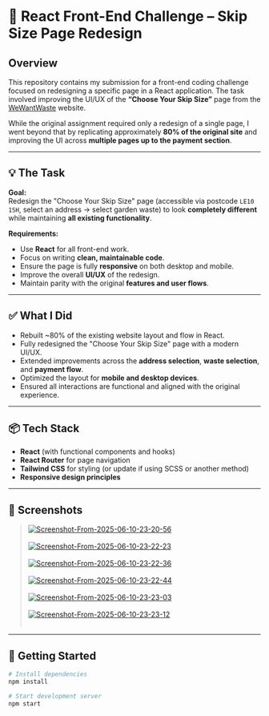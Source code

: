 # 🧪 React Front-End Challenge – Skip Size Page Redesign

## Overview

This repository contains my submission for a front-end coding challenge focused on redesigning a specific page in a React application. The task involved improving the UI/UX of the **“Choose Your Skip Size”** page from the [WeWantWaste](https://wewantwaste.co.uk) website.

While the original assignment required only a redesign of a single page, I went beyond that by replicating approximately **80% of the original site** and improving the UI across **multiple pages up to the payment section**.

---

## 💡 The Task

**Goal:**  
Redesign the "Choose Your Skip Size" page (accessible via postcode `LE10 1SH`, select an address → select garden waste) to look **completely different** while maintaining **all existing functionality**.

**Requirements:**

- Use **React** for all front-end work.
- Focus on writing **clean, maintainable code**.
- Ensure the page is fully **responsive** on both desktop and mobile.
- Improve the overall **UI/UX** of the redesign.
- Maintain parity with the original **features and user flows**.

---

## ✅ What I Did

- Rebuilt ~80% of the existing website layout and flow in React.
- Fully redesigned the "Choose Your Skip Size" page with a modern UI/UX.
- Extended improvements across the **address selection**, **waste selection**, and **payment flow**.
- Optimized the layout for **mobile and desktop devices**.
- Ensured all interactions are functional and aligned with the original experience.

---

## 📦 Tech Stack

- **React** (with functional components and hooks)
- **React Router** for page navigation
- **Tailwind CSS** for styling (or update if using SCSS or another method)
- **Responsive design principles**

---

## 📱 Screenshots

> <a href="https://postimg.cc/D8kMQjdY" target="_blank"><img src="https://i.postimg.cc/D8kMQjdY/Screenshot-From-2025-06-10-23-20-56.png" alt="Screenshot-From-2025-06-10-23-20-56"/></a><br/><br/>
<a href="https://postimg.cc/t7VcxQPx" target="_blank"><img src="https://i.postimg.cc/t7VcxQPx/Screenshot-From-2025-06-10-23-22-23.png" alt="Screenshot-From-2025-06-10-23-22-23"/></a><br/><br/>
<a href="https://postimg.cc/5QvkdL13" target="_blank"><img src="https://i.postimg.cc/5QvkdL13/Screenshot-From-2025-06-10-23-22-36.png" alt="Screenshot-From-2025-06-10-23-22-36"/></a><br/><br/>
<a href="https://postimg.cc/jwDFcBFB" target="_blank"><img src="https://i.postimg.cc/jwDFcBFB/Screenshot-From-2025-06-10-23-22-44.png" alt="Screenshot-From-2025-06-10-23-22-44"/></a><br/><br/>
<a href="https://postimg.cc/Pp0FR2GJ" target="_blank"><img src="https://i.postimg.cc/Pp0FR2GJ/Screenshot-From-2025-06-10-23-23-03.png" alt="Screenshot-From-2025-06-10-23-23-03"/></a><br/><br/>
<a href="https://postimg.cc/PLrcpCzX" target="_blank"><img src="https://i.postimg.cc/PLrcpCzX/Screenshot-From-2025-06-10-23-23-12.png" alt="Screenshot-From-2025-06-10-23-23-12"/></a><br/><br/>


---

## 🚀 Getting Started

```bash
# Install dependencies
npm install

# Start development server
npm start
